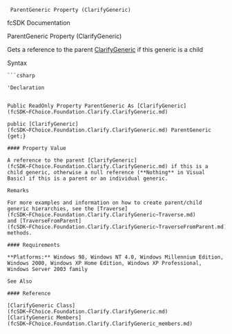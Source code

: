 ﻿     ParentGeneric Property (ClarifyGeneric)                                                   

fcSDK Documentation

ParentGeneric Property (ClarifyGeneric)

Gets a reference to the parent [ClarifyGeneric](fcSDK~FChoice.Foundation.Clarify.ClarifyGeneric.md) if this generic is a child

Syntax

```vbnet
```csharp

'Declaration
 

Public ReadOnly Property ParentGeneric As [ClarifyGeneric](fcSDK~FChoice.Foundation.Clarify.ClarifyGeneric.md)

public [ClarifyGeneric](fcSDK~FChoice.Foundation.Clarify.ClarifyGeneric.md) ParentGeneric {get;}

#### Property Value

A reference to the parent [ClarifyGeneric](fcSDK~FChoice.Foundation.Clarify.ClarifyGeneric.md) if this is a child generic, otherwise a null reference (**Nothing** in Visual Basic) if this is a parent or an individual generic.

Remarks

For more examples and information on how to create parent/child generic hierarchies, see the [Traverse](fcSDK~FChoice.Foundation.Clarify.ClarifyGeneric~Traverse.md) and [TraverseFromParent](fcSDK~FChoice.Foundation.Clarify.ClarifyGeneric~TraverseFromParent.md) methods.

#### Requirements

**Platforms:** Windows 98, Windows NT 4.0, Windows Millennium Edition, Windows 2000, Windows XP Home Edition, Windows XP Professional, Windows Server 2003 family

See Also

#### Reference

[ClarifyGeneric Class](fcSDK~FChoice.Foundation.Clarify.ClarifyGeneric.md)  
[ClarifyGeneric Members](fcSDK~FChoice.Foundation.Clarify.ClarifyGeneric_members.md)